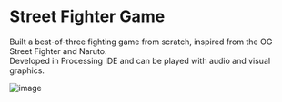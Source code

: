 # Street Fighter Game
Built a best-of-three fighting game from scratch, inspired from the OG Street Fighter and Naruto.   
Developed in Processing IDE and can be played with audio and visual graphics.

![image](https://github.com/kiandrew08/Street-Fighter-game/assets/76995654/59bdf698-2c68-4f08-803f-791e7c22fea6)
